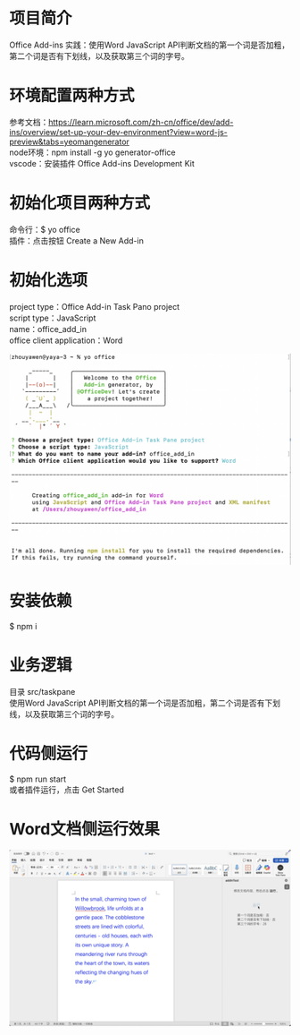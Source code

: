 # 项目简介
Office Add-ins 实践：使用Word JavaScript API判断文档的第一个词是否加粗，第二个词是否有下划线，以及获取第三个词的字号。

# 环境配置两种方式
参考文档：https://learn.microsoft.com/zh-cn/office/dev/add-ins/overview/set-up-your-dev-environment?view=word-js-preview&tabs=yeomangenerator  
node环境：npm install -g yo generator-office  
vscode：安装插件 Office Add-ins Development Kit  

# 初始化项目两种方式
命令行：$ yo office  
插件：点击按钮 Create a New Add-in

# 初始化选项
project type：Office Add-in Task Pano project  
script type：JavaScript  
name：office_add_in  
office client application：Word  

![alt text](image.png)

# 安装依赖
$ npm i

# 业务逻辑
目录 src/taskpane  
使用Word JavaScript API判断文档的第一个词是否加粗，第二个词是否有下划线，以及获取第三个词的字号。 

# 代码侧运行
$ npm run start  
或者插件运行，点击 Get Started  

# Word文档侧运行效果
![alt text](image-1.png)
